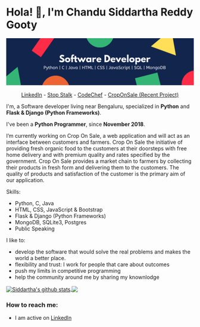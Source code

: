# Hola! 👋, I'm Chandu Siddartha Reddy Gooty
![logo](https://github.com/siddartha19/siddartha19/blob/master/Software%20Developer.png)

<p align="center">
  <a href="https://www.linkedin.com/in/siddartha19/">LinkedIn</a> -
  <a href="https://www.stopstalk.com/user/profile/siddartha19">Stop Stalk</a> -
  <a href="https://www.codechef.com/users/chandu519">CodeChef</a> -
  <a href="http://farmfork.herokuapp.com/">CropOnSale (Recent Project)</a>
</p>

I'm, a Software developer living near Bengaluru, specialized in **Python** and **Flask & Django (Python Frameworks)**.

I've been a **Python Programmer**, since **November 2018**. 

I’m currently working on Crop On Sale, a web application and will act as an interface between customers and farmers. Crop On Sale the initiative of providing fresh organic food to the customers at their doorsteps with free home delivery and with premium quality and rates specified by the government. Crop On Sale provides a market chain to farmers by collecting their products in fresh form and delivering them to the customers. The quality of products and satisfaction of the customer is the primary aim of our application.

Skills:
- Python, C, Java
- HTML, CSS, JavaScript & Bootstrap
- Flask & Django (Python Frameworks)
- MongoDB, SQLite3, Postgres
- Public Speaking

I like to:
- develop the software that would solve the real problems and makes the world a better place.
- flexibility and trust: I work for people that care about outcomes
- push my limits in competitive programming
- help the community around me by sharing my knownlodge

<a href="https://github.com/anuraghazra/github-readme-stats">
  <img align="center" src="https://github-readme-stats.vercel.app/api/top-langs/?username=siddartha19&title_color=fff&text_color=9f9f9f&bg_color=151515&hide=jupyter%20notebook" alt="Siddartha's github stats" />
</a>

<a href="https://github.com/anuraghazra/github-readme-stats">
  <img align="center" src="https://github-readme-stats.vercel.app/api?username=siddartha19&hide=issues&count_private=true&show_icons=true&title_color=fff&icon_color=79ff97&text_color=9f9f9f&bg_color=151515&line_height=43" />
</a>

### How to reach me:
- I am active on [LinkedIn](https://www.linkedin.com/in/siddartha19/)
